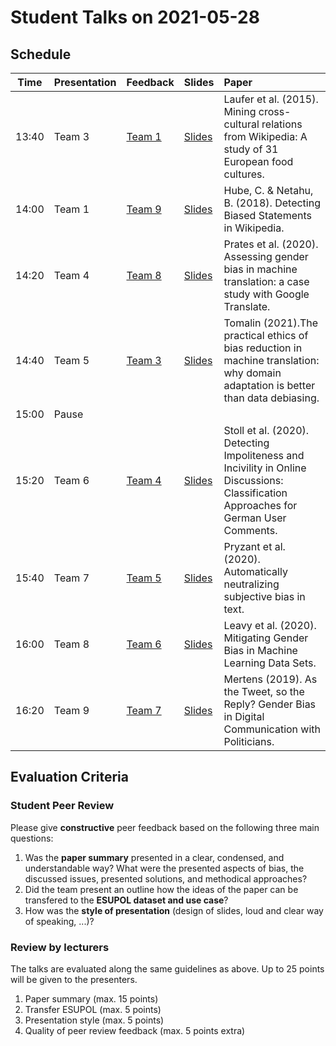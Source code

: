# Student Talks on 2021-05-28

## Schedule

| Time        | Presentation           | Feedback  | Slides  | Paper  |
| ------------- | ------------- | -------------| ------------- |:-----------------------------------------------|
| 13:40 | Team 3  | [Team 1](https://docs.google.com/document/d/1lzt06MRjb-iGzDgrdTRX85Ik24Zehdfd5_8iP3z_ozk/edit?usp=sharing)  | [Slides](https://th-koeln.sciebo.de/s/iAToUG8ux6X8Sif)  | Laufer et al. (2015). Mining cross-cultural relations from Wikipedia: A study of 31 European food cultures. |
| 14:00 | Team 1  | [Team 9](https://docs.google.com/document/d/1LWnwcTkRwTAJR1H1tcXykU3qEbpPKKQAQFlQ1MTk1r8/edit?usp=sharing)  | [Slides](https://th-koeln.sciebo.de/s/4R9kHd7VhlQqzCI)  | Hube, C. & Netahu, B. (2018). Detecting Biased Statements in Wikipedia. |
| 14:20 | Team 4  | [Team 8](https://docs.google.com/document/d/1S_PA6y6Gc9WZ13glqJPN28Jf8LM_8oTf39ivJj_ec8M/edit?usp=sharing)  | [Slides](https://th-koeln.sciebo.de/s/0oqs8DJOjb8Q3WH)  | Prates et al. (2020). Assessing gender bias in machine translation: a case study with Google Translate. |
| 14:40 | Team 5  | [Team 3](https://docs.google.com/document/d/1tsCwMb_-nGhTpTrRlgFu8benSBLjIgCU65Ya8epB_Bs/edit?usp=sharing)  | [Slides](https://th-koeln.sciebo.de/s/k7LgKViaJU4IPbW)  | Tomalin (2021).The practical ethics of bias reduction in machine translation: why domain adaptation is better than data debiasing. |
| 15:00 | Pause  |   | | |
| 15:20 | Team 6  | [Team 4](https://docs.google.com/document/d/1z5ScXIdaZ50zCor8L0ZCBpuIfYwvrtrhu-OEy0qYRXo/edit?usp=sharing)  | [Slides](https://th-koeln.sciebo.de/s/YJza2XgWbw55ALB)  | Stoll et al. (2020). Detecting Impoliteness and Incivility in Online Discussions: Classification Approaches for German User Comments. |
| 15:40 | Team 7  | [Team 5](https://docs.google.com/document/d/1MUAupLv-ExUdVHBtwDdR9wIU6xNnHIObS7V27Rr_1EY/edit?usp=sharing)  | [Slides](https://th-koeln.sciebo.de/s/QVHUtOPzjtZOsMe)  | Pryzant et al. (2020). Automatically neutralizing subjective bias in text. |
| 16:00 | Team 8  | [Team 6](https://docs.google.com/document/d/1NEfU4d0fqYvGu5UEXjbtBZXVjExsoWGTRgfzOt4gqvE/edit?usp=sharing)  | [Slides](https://th-koeln.sciebo.de/s/CbHLnMEqBylVtc2)  | Leavy et al. (2020). Mitigating Gender Bias in Machine Learning Data Sets. |
| 16:20 | Team 9  | [Team 7](https://docs.google.com/document/d/1Ye4OGOMh60UdeFUefUkhhehBZFEqPJ5OqvRCKlUAGHE/edit?usp=sharing)  | [Slides](https://th-koeln.sciebo.de/s/LWD7nMxMU1btnw7)  | Mertens (2019). As the Tweet, so the Reply? Gender Bias in Digital Communication with Politicians. |

## Evaluation Criteria 

### Student Peer Review 

Please give __constructive__ peer feedback based on the following three main questions:

1. Was the __paper summary__ presented in a clear, condensed, and understandable way? What were the presented aspects of bias, the discussed issues, presented solutions, and methodical approaches? 
2. Did the team present an outline how the ideas of the paper can be transfered to the __ESUPOL dataset and use case__?
3. How was the __style of presentation__ (design of slides, loud and clear way of speaking, ...)?

### Review by lecturers

The talks are evaluated along the same guidelines as above. Up to 25 points will be given to the presenters. 

1. Paper summary (max. 15 points)
2. Transfer ESUPOL (max. 5 points)
3. Presentation style (max. 5 points)
4. Quality of peer review feedback (max. 5 points extra)
